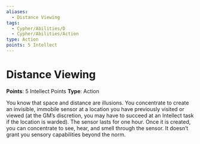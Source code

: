 ```yaml
---
aliases:
  - Distance Viewing
tags:
  - Cypher/Abilities/D
  - Cypher/Abilities/Action
type: Action
points: 5 Intellect
---
```


# Distance Viewing

**Points**: 5 Intellect Points
**Type**: Action

You know that space and distance are illusions. You concentrate to create an invisible, immobile sensor at a location you have previously visited or viewed (at the GM’s discretion, you may have to succeed at an Intellect task if the location is warded). The sensor lasts for one hour. Once it is created, you can concentrate to see, hear, and smell through the sensor. It doesn’t grant you sensory capabilities beyond the norm.
